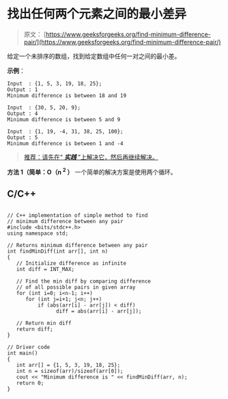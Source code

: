 # 找出任何两个元素之间的最小差异

> 原文： [https://www.geeksforgeeks.org/find-minimum-difference-pair/](https://www.geeksforgeeks.org/find-minimum-difference-pair/)

给定一个未排序的数组，找到给定数组中任何一对之间的最小差。

**示例**：

```
Input  : {1, 5, 3, 19, 18, 25};
Output : 1
Minimum difference is between 18 and 19

Input  : {30, 5, 20, 9};
Output : 4
Minimum difference is between 5 and 9

Input  : {1, 19, -4, 31, 38, 25, 100};
Output : 5
Minimum difference is between 1 and -4

```

> [推荐：请先在“ ***实践*** ”上解决它，然后再继续解决。](https://practice.geeksforgeeks.org/problems/minimum-difference-pair/0)

**方法 1（简单：O（n <sup>2</sup> ）**
一个简单的解决方案是使用两个循环。

## C/C++ 

```

// C++ implementation of simple method to find 
// minimum difference between any pair 
#include <bits/stdc++.h> 
using namespace std; 

// Returns minimum difference between any pair 
int findMinDiff(int arr[], int n) 
{ 
   // Initialize difference as infinite 
   int diff = INT_MAX; 

   // Find the min diff by comparing difference 
   // of all possible pairs in given array 
   for (int i=0; i<n-1; i++) 
      for (int j=i+1; j<n; j++) 
          if (abs(arr[i] - arr[j]) < diff) 
                diff = abs(arr[i] - arr[j]); 

   // Return min diff 
   return diff; 
} 

// Driver code 
int main() 
{ 
   int arr[] = {1, 5, 3, 19, 18, 25}; 
   int n = sizeof(arr)/sizeof(arr[0]); 
   cout << "Minimum difference is " << findMinDiff(arr, n); 
   return 0; 
} 

```